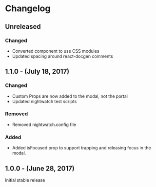 Changelog
=========

Unreleased
----------
### Changed
* Converted component to use CSS modules
* Updated spacing around react-docgen comments

1.1.0 - (July 18, 2017)
------------------
### Changed
* Custom Props are now added to the modal, not the portal
* Updated nightwatch test scripts

### Removed
* Removed nightwatch.config file

### Added
* Added isFocused prop to support trapping and releasing focus in the modal.

1.0.0 - (June 28, 2017)
------------------
Initial stable release
